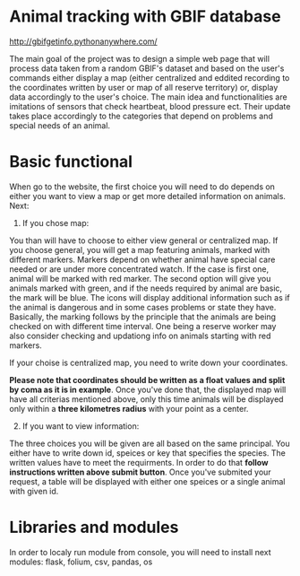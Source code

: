 # Animal tracking with GBIF database
http://gbifgetinfo.pythonanywhere.com/

The main goal of the project was to design a simple web page that will process data taken from a random GBIF's dataset and based on the user's commands either display a map (either centralized and eddited recording to the coordinates written by user or map of all reserve territory) or, display data accordingly to the user's choice. The main idea and functionalities are imitations of sensors that check heartbeat, blood pressure ect. Their update takes place accordingly to the categories that depend on problems and special needs of an animal.

# Basic functional

When go to the website, the first choice you will need to do depends on either you want to view a map or get more detailed information on animals. Next:
1. If you chose map:

You than will have to choose to either view general or centralized map.
If you choose general, you will get a map featuring animals, marked with different markers. Markers depend on whether animal have special care needed or are under more concentrated watch. If the case is first one, animal will be marked with red marker. The second option will give you animals marked with green, and if the needs required by animal are basic, the mark will be blue. The icons will display additional information such as if the animal is dangerous and in some cases problems or state they have. Basically, the marking follows by the principle that the animals are being checked on with different time interval. One being a reserve worker may also consider checking and updationg info on animals starting with red markers.

If your choise is centralized map, you need to write down your coordinates.

**Please note that coordinates should be written as a float values and split by coma as it is in example**.
Once you've done that, the displayed map will have all criterias mentioned above, only this time animals will be displayed only within a **three kilometres radius** with your point as a center.

2. If you want to view information:

The three choices you will be given are all based on the same principal. You either have to write down id, speices or key that specifies the species. The written values have to meet the requirments. In order to do that **follow instructions written above submit button**. Once you've submited your request, a table will be displayed with either one speices or a single animal with given id.


# Libraries and modules

In order to localy run module from console, you will need to install next modules:
flask, folium, csv, pandas, os
